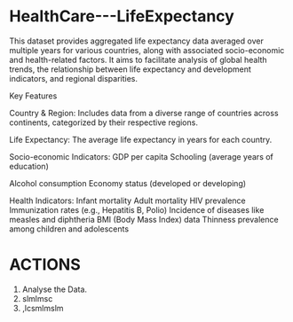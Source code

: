 # HealthCare---LifeExpectancy

This dataset provides aggregated life expectancy data averaged over multiple years for various countries, along with associated socio-economic and health-related factors. It aims to facilitate analysis of global health trends, the relationship between life expectancy and development indicators, and regional disparities.

Key Features

Country & Region: Includes data from a diverse range of countries across continents, categorized by their respective regions.

Life Expectancy: The average life expectancy in years for each country.

Socio-economic Indicators:
GDP per capita
Schooling (average years of education)

Alcohol consumption
Economy status (developed or developing)

Health Indicators:
Infant mortality
Adult mortality
HIV prevalence
Immunization rates (e.g., Hepatitis B, Polio)
Incidence of diseases like measles and diphtheria
BMI (Body Mass Index) data
Thinness prevalence among children and adolescents


# ACTIONS
1) Analyse the Data.
2) slmlmsc
3) ,lcsmlmslm



